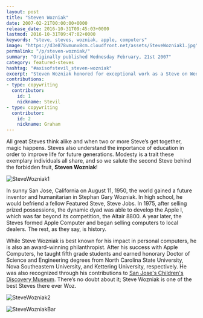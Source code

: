 ```yaml
---
layout: post
title: "Steven Wozniak"
date: 2007-02-21T00:00:00+0000
release_date: 2016-10-31T09:45:03+0000
lastmod: 2016-10-31T09:47:02+0000
keywords: "steve, steves, wozniak, apple, computers"
image: "https://d3e878vmunx8cm.cloudfront.net/assets/SteveWozniak1.jpg"
permalink: "/p/steven-wozniak/"
summary: "Originally published Wednesday February, 21st 2007"
category: featured-steves
hashtag: "#axisofstevil_steven-wozniak"
excerpt: "Steven Wozniak honored for exceptional work as a Steve on Wednesday February, 21st 2007"
contributions:
- type: copywriting
  contributor:
    id: 1
    nickname: Stevil
- type: copywriting
  contributor:
    id: 2
    nickname: Graham
---
```


[id_1]: https://d3e878vmunx8cm.cloudfront.net/assets/SteveWozniak1.jpg "Steve Wozniak1"[id_2]: https://d3e878vmunx8cm.cloudfront.net/assets/SteveWozniak2.jpg "SteveWozniak2"[id_3]: https://d3e878vmunx8cm.cloudfront.net/assets/SteveWozniakbar.jpg "SteveWozniak Bar"

All great Steves think alike and when two or more Steve’s get together, magic happens. Steves also understand the importance of education in order to improve life for future generations.  Modesty is a trait these exemplary individuals all share, and so we salute the second Steve behind the forbidden fruit, **Steven Wozniak**!

![SteveWozniak1][id_1]

In sunny San Jose, California on August 11, 1950, the world gained a future inventor and humanitarian in Stephan Gary Wozniak.  In high school, he would befriend a fellow Featured Steve, Steve Jobs.  In 1975, after selling prized possessions, the dynamic dyad was able to develop the Apple I, which was far beyond its competition, the Altair 8800.  A year later, the Steves formed Apple Computer and began selling computers to local dealers.  The rest, as they say, is history.

While Steve Wozniak is best known for his impact in personal computers, he is also an award-winning philanthropist.  After his success with Apple Computers, he taught fifth grade students and earned honorary Doctor of Science and Engineering degrees from North Carolina State University, Nova Southeastern University, and Kettering University, respectively. He was also recognized through his contributions to [San Jose's Children's Discovery Museum](http://www.cdm.org/ "San Jose's Children's Discovery Museum").  There’s no doubt about it; Steve Wozniak is one of the best Steves there ever Woz.

![SteveWozniak2][id_2]

![SteveWozniakBar][id_3]
